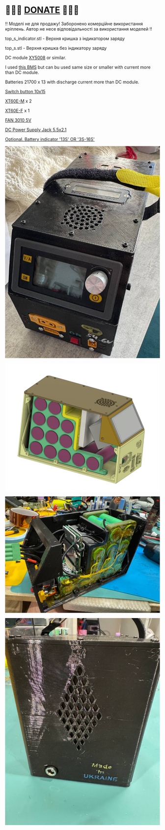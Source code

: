 
# 🍩🍩🍩 [DONATE](https://send.monobank.ua/jar/8GPxyGjM8E) 🍩🍩🍩

‼️ Моделі не для продажу! Заборонено комерційне використання кріплень. Автор не несе відповідальності за використання моделей ‼️

top_s_indicator.stl - Верхня кришка з індикатором заряду

top_s.stl - Верхня кришка без індикатору заряду


DC module [XY5008](https://www.aliexpress.com/item/1005005461295265.html) or similar.

I used [this BMS](https://www.aliexpress.com/item/1005007520909234.html) but can bu used same size or smaller with current more than DC module.

Batteries 21700 x 13 with discharge current more than DC module.

[Switch button 10x15](https://www.aliexpress.com/item/1005006692629497.html)

[XT60E-M](https://www.aliexpress.com/item/1005006996906406.html) x 2

[XT60E-F](https://www.aliexpress.com/item/1005007054435473.html) x 1

[FAN 3010 5V](https://www.aliexpress.com/item/1005006036254515.html)

[DC Power Supply Jack 5.5x2.1](https://www.aliexpress.com/item/32599220409.html)

[Optional. Battery indicator '13S' OR '3S-16S'](https://www.aliexpress.com/item/1005005479929375.html)

![](/Portable_Lab_PowerSupply/MINI/1.jpg)

![](/Portable_Lab_PowerSupply/MINI/2.jpg)

![](/Portable_Lab_PowerSupply/MINI/3.jpg)

![](/Portable_Lab_PowerSupply/MINI/4.jpg)


